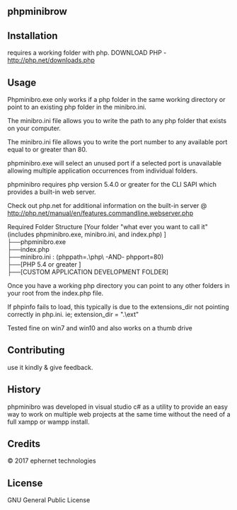 ## phpminibrow

## Installation

requires a working folder with php.
DOWNLOAD PHP - http://php.net/downloads.php

## Usage

Phpminibro.exe only works if a php folder in the same working directory or point to an existing php folder in the minibro.ini.

The minibro.ini file allows you to write the path to any php folder that exists on your computer.

The minibro.ini file allows you to write the port number to any available port equal to or greater than 80.

phpminibro.exe will select an unused port if a selected port is unavailable allowing multiple application occurrences from individual folders.

phpminibro requires php version 5.4.0 or greater for the CLI SAPI which provides a built-in web server.

Check out php.net for additional information on the built-in server @ http://php.net/manual/en/features.commandline.webserver.php

Required Folder Structure
[Your folder "what ever you want to call it" (includes phpminibro.exe, minibro.ini, and index.php) ]  
├──phpminibro.exe  
├──index.php  
├──minibro.ini : (phppath=.\php\ -AND- phpport=80)  
├──[PHP 5.4 or greater ]  
├──[CUSTOM APPLICATION DEVELOPMENT FOLDER]  

Once you have a working php directory you can point to any other folders in your root from the index.php file.

If phpinfo fails to load, this typically is due to the extensions_dir not pointing correctly in php.ini. ie; extension_dir = ".\ext"

Tested fine on win7 and win10 and also works on a thumb drive

## Contributing

use it kindly & give feedback.

## History

phpminibro was developed in visual studio c# as a utility to provide an easy way to work on multiple web projects at the same time without the need of a full xampp or wampp install.

## Credits

© 2017 ephernet technologies


## License

GNU General Public License
